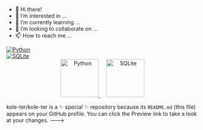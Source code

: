 - 👋 Hi there!
- 👀 I’m interested in ...
- 🌱 I’m currently learning ...
- 💞️ I’m looking to collaborate on ...
- 📫 How to reach me ...

<div align="left">
  <a href="https://www.python.org">
    <img src="https://img.shields.io/badge/-Python-3776AB?style=for-the-badge&logo=python&logoColor=white" alt="Python">
  </a>
</div>

<div align="left">
  <a href="https://www.sqlite.org">
    <img src="https://img.shields.io/badge/-SQLite-003B57?style=for-the-badge&logo=sqlite&logoColor=white" alt="SQLite">
  </a>
</div>

<div align="center">
  <a href="https://www.python.org">
    <img src="https://img.shields.io/badge/Python-Yellow?style=for-the-badge&logo=data:image/png;base64,iVBORw0KGg...." alt="Python" width="100" height="100">
  </a>
  &nbsp;&nbsp;&nbsp;
  <a href="https://www.sqlite.org">
    <img src="https://img.shields.io/badge/SQLite-Blue?style=for-the-badge&logo=data:image/png;base64,iVBORw0KGg...." alt="SQLite" width="100" height="100">
  </a>
</div>

kole-ter/kole-ter is a ✨ special ✨ repository because its `README.md` (this file) appears on your GitHub profile.
You can click the Preview link to take a look at your changes.
--->
